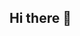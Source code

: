 ## Hi there 👋

<!--
**PhamThiDuyen01/PhamThiDuyen01** 
My name is PHAM THI DUYEN,
I am a 3rd year student at Duy Tan University. 
I am living in Da Nang City
-->
